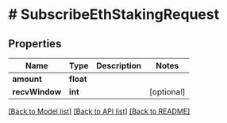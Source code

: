 # # SubscribeEthStakingRequest

## Properties

Name | Type | Description | Notes
------------ | ------------- | ------------- | -------------
**amount** | **float** |  |
**recvWindow** | **int** |  | [optional]

[[Back to Model list]](../../README.md#models) [[Back to API list]](../../README.md#endpoints) [[Back to README]](../../README.md)
